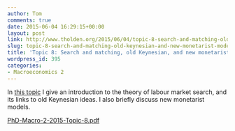 ```yaml
---
author: Tom
comments: true
date: 2015-06-04 16:29:15+00:00
layout: post
link: http://www.tholden.org/2015/06/04/topic-8-search-and-matching-old-keynesian-and-new-monetarist-models/
slug: topic-8-search-and-matching-old-keynesian-and-new-monetarist-models
title: 'Topic 8: Search and matching, old Keynesian, and new monetarist models'
wordpress_id: 395
categories:
- Macroeconomics 2
---
```


In [this topic](http://www.tholden.org/wp-content/uploads/2015/06/PhD-Macro-2-2015-Topic-8.pdf) I give an introduction to the theory of labour market search, and its links to old Keynesian ideas. I also briefly discuss new monetarist models.






[PhD-Macro-2-2015-Topic-8.pdf](http://www.tholden.org/wp-content/uploads/2015/06/PhD-Macro-2-2015-Topic-8.pdf)



